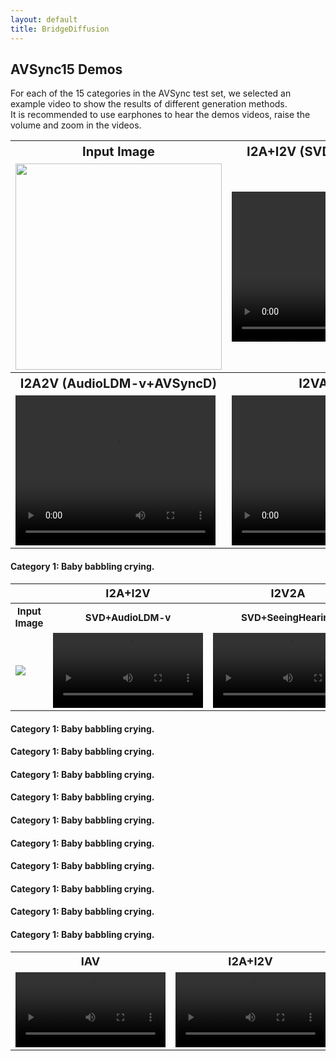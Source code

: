 ```yaml
---
layout: default
title: BridgeDiffusion
---
```


<div class="post">
	<h2 class="pageTitle">AVSync15 Demos</h2>
	<p>
For each of the 15 categories in the AVSync test set, we selected an example video to show the results of different generation methods.
    <br>
It is recommended to use earphones to hear the demos videos, raise the volume and zoom in the videos.
    </p>
</div>


<table border="0"> <!-- 表格边框设置为1 -->
	<!--<tr>Sample 1: Playing the flute.</tr>-->
    <tr> <!-- 表格的一行 -->
        <th style="width: 320px; font-size:20px">Input Image</th> <!-- 表头单元格 -->
 		<th style="width: 320px; font-size:20px">I2A+I2V (SVD+AudioLDM-v)</th> <!-- 表头单元格 -->
        <th style="width: 320px; font-size:20px">I2V2A (SVD+SeeingHearing)</th> <!-- 表头单元格 -->
    </tr>
    <tr> <!-- 表格的另一行 -->
        <td> <!-- 表格的单元格 -->
    		<img src="./assets/video/baby_babbling_crying/sample_inputimage.jpg" width="330" style="max-width: 100%; height: auto;">
        </td>
		<td> <!-- 表格的单元格 -->
            <video width="330" height="240" controls>
                <source src="./assets/video/baby_babbling_crying/sample_svd+audioldmv.mp4" type="video/mp4">
                您的浏览器不支持视频标签。
            </video>
        </td>
		<td> <!-- 表格的单元格 -->
            <video width="330" height="240" controls>
                <source src="./assets/video/baby_babbling_crying/sample_svd+seeing.mp4" type="video/mp4">
                您的浏览器不支持视频标签。
            </video>
        </td>
    </tr>
	<tr> <!-- 表格的一行 -->
		<th style="width: 330px; font-size:20px" >I2A2V (AudioLDM-v+AVSyncD)</th> <!-- 表头单元格 -->
		<th style="width: 330px; font-size:20px">I2VA (CoDi)</th> <!-- 表头单元格 -->
        <th style="width: 330px; font-size:20px">I2VA (Ours)</th> <!-- 表头单元格 -->
    </tr>
    <tr> <!-- 表格的另一行 -->
		<td> <!-- 表格的单元格 -->
            <video width="320" height="240" controls>
                <source src="./assets/video/baby_babbling_crying/sample_audioldmv+avsyncd.mp4" type="video/mp4">
                您的浏览器不支持视频标签。
            </video>
        </td>
		<td> <!-- 表格的单元格 -->
            <video width="320" height="240" controls>
                <source src="./assets/video/baby_babbling_crying/sample_codi.mp4" type="video/mp4">
                您的浏览器不支持视频标签。
            </video>
        </td>
		<td> <!-- 表格的单元格 -->
            <video width="320" height="240" controls>
                <source src="./assets/video/baby_babbling_crying/sample_dualdit.mp4" type="video/mp4">
                您的浏览器不支持视频标签。
            </video>
        </td>
    </tr>
</table>



<h4 class="pageTitle">Category 1: Baby babbling crying.</h4>

<table border="0" width="400px" style="table-layout: fixed;"> <!-- 表格边框设置为1 -->
	<!--<tr>Sample 1: Playing the flute.</tr>-->
    <tr> <!-- 表格的一行 -->
        <th style="font-size:18px; font-weight: bold;"></th> <!-- 表头单元格 -->
 		<th style="font-size:18px; font-weight: bold;">I2A+I2V</th> <!-- 表头单元格 -->
        <th style="font-size:18px; font-weight: bold;">I2V2A</th> <!-- 表头单元格 -->
		<th style="font-size:18px; font-weight: bold;" >I2A2V</th> <!-- 表头单元格 -->
		<th style="font-size:18px; font-weight: bold;">I2VA</th> <!-- 表头单元格 -->
        <th style="font-size:18px; font-weight: bold;">I2VA</th> <!-- 表头单元格 -->
    </tr>
    <tr> <!-- 表格的一行 -->
        <th style="height:5px; font-size:15px">Input Image</th> <!-- 表头单元格 -->
 		<th style="height:5px; font-size:15px">SVD+AudioLDM-v</th> <!-- 表头单元格 -->
        <th style="height:5px; font-size:15px">SVD+SeeingHearing</th> <!-- 表头单元格 -->
		<th style="height:5px; font-size:15px">SVD+AVSyncD</th> <!-- 表头单元格 -->
		<th style="height:5px; font-size:15px">CoDi</th> <!-- 表头单元格 -->
        <th style="height:5px; font-size:15px">Ours</th> <!-- 表头单元格 -->
    </tr>
    <tr> <!-- 表格的另一行 -->
        <td> <!-- 表格的单元格 -->
    		<img src="./assets/video/baby_babbling_crying/sample_inputimage.jpg" 
                 style="max-width: 100%; height: auto;">
        </td>
		<td> <!-- 表格的单元格 -->
            <video height="120" controls>
                <source src="./assets/video/baby_babbling_crying/sample_svd+audioldmv.mp4" type="video/mp4">
                您的浏览器不支持视频标签。
            </video>
        </td>
		<td> <!-- 表格的单元格 -->
            <video height="120" controls>
                <source src="./assets/video/baby_babbling_crying/sample_svd+seeing.mp4" type="video/mp4">
                您的浏览器不支持视频标签。
            </video>
        </td>
		<td> <!-- 表格的单元格 -->
            <video height="120" controls>
                <source src="./assets/video/baby_babbling_crying/sample_audioldmv+avsyncd.mp4" type="video/mp4">
                您的浏览器不支持视频标签。
            </video>
        </td>
		<td> <!-- 表格的单元格 -->
            <video height="120" controls>
                <source src="./assets/video/baby_babbling_crying/sample_codi.mp4" type="video/mp4">
                您的浏览器不支持视频标签。
            </video>
        </td>
		<td> <!-- 表格的单元格 -->
            <video height="120" controls>
                <source src="./assets/video/baby_babbling_crying/sample_dualdit.mp4" type="video/mp4">
                您的浏览器不支持视频标签。
            </video>
        </td>
    </tr>
</table>





<h4 class="pageTitle">Category 1: Baby babbling crying.</h4>



<h4 class="pageTitle">Category 1: Baby babbling crying.</h4>



<h4 class="pageTitle">Category 1: Baby babbling crying.</h4>



<h4 class="pageTitle">Category 1: Baby babbling crying.</h4>



<h4 class="pageTitle">Category 1: Baby babbling crying.</h4>



<h4 class="pageTitle">Category 1: Baby babbling crying.</h4>



<h4 class="pageTitle">Category 1: Baby babbling crying.</h4>



<h4 class="pageTitle">Category 1: Baby babbling crying.</h4>



<h4 class="pageTitle">Category 1: Baby babbling crying.</h4>



<h4 class="pageTitle">Category 1: Baby babbling crying.</h4>







<table border="0" width="400px" style="table-layout: fixed;"> <!-- 表格边框设置为1 -->
	<!--<tr>Sample 1: Playing the flute.</tr>-->
    <tr> <!-- 表格的一行 -->
        <th style="font-size:18px; font-weight: bold;">IAV</th> <!-- 表头单元格 -->
 		<th style="font-size:18px; font-weight: bold;">I2A+I2V</th> <!-- 表头单元格 -->
        <th style="font-size:18px; font-weight: bold;">I2V2A</th> <!-- 表头单元格 -->
		<th style="font-size:18px; font-weight: bold;" >I2A2V</th> <!-- 表头单元格 -->
    </tr>
    <tr> <!-- 表格的另一行 -->
		<td> <!-- 表格的单元格 -->
            <video height="120" controls>
                <source src="./assets/video/toilet_flushing/sample_svd+audioldmv.mp4" type="video/mp4">
                您的浏览器不支持视频标签。
            </video>
        </td>
		<td> <!-- 表格的单元格 -->
            <video height="120" controls>
                <source src="./assets/video/toilet_flushing/sample_svd+seeing.mp4" type="video/mp4">
                您的浏览器不支持视频标签。
            </video>
        </td>
		<td> <!-- 表格的单元格 -->
            <video height="120" controls>
                <source src="./assets/video/toilet_flushing/sample_audioldmv+avsyncd.mp4" type="video/mp4">
                您的浏览器不支持视频标签。
            </video>
        </td>
		<td> <!-- 表格的单元格 -->
            <video height="120" controls>
                <source src="./assets/video/toilet_flushing/sample_audioldmv+avsyncd.mp4" type="video/mp4">
                您的浏览器不支持视频标签。
            </video>
        </td>
    </tr>
</table>
